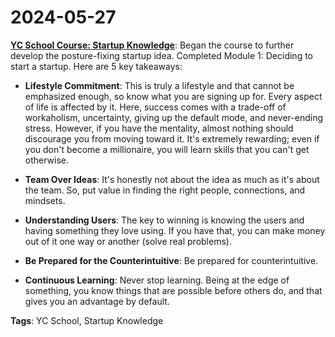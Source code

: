 # 2024-05-27

**[YC School Course: Startup Knowledge](https://www.ycombinator.com/)**: Began the course to further develop the posture-fixing startup idea. Completed Module 1: Deciding to start a startup. Here are 5 key takeaways:
  
- **Lifestyle Commitment**: This is truly a lifestyle and that cannot be emphasized enough, so know what you are signing up for. Every aspect of life is affected by it. Here, success comes with a trade-off of workaholism, uncertainty, giving up the default mode, and never-ending stress. However, if you have the mentality, almost nothing should discourage you from moving toward it. It's extremely rewarding; even if you don't become a millionaire, you will learn skills that you can't get otherwise.
  
- **Team Over Ideas**: It's honestly not about the idea as much as it's about the team. So, put value in finding the right people, connections, and mindsets.
  
- **Understanding Users**: The key to winning is knowing the users and having something they love using. If you have that, you can make money out of it one way or another (solve real problems).
  
- **Be Prepared for the Counterintuitive**: Be prepared for counterintuitive.
  
- **Continuous Learning**: Never stop learning. Being at the edge of something, you know things that are possible before others do, and that gives you an advantage by default. 


**Tags**: YC School, Startup Knowledge
